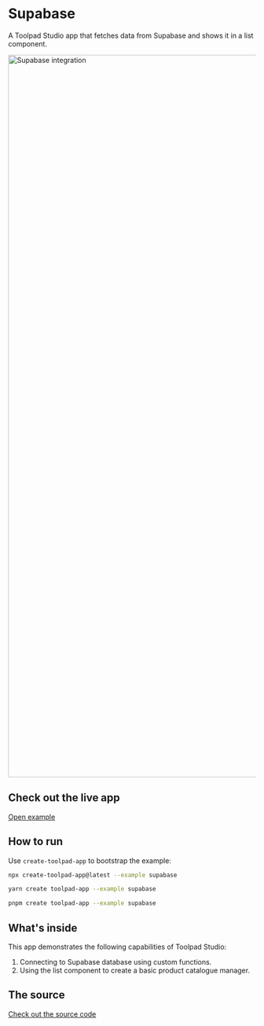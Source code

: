 # Supabase

<p class="description">A Toolpad Studio app that fetches data from Supabase and shows it in a list component.</p>

<a href="https://mui-toolpad-supabase-production.up.railway.app/prod/pages/page" target="_blank">
  <img src="https://mui.com/static/toolpad/marketing/supabase.png" alt="Supabase integration" style="aspect-ratio: 575/318;" width="1469">
</a>

## Check out the live app

[Open example](https://mui-toolpad-supabase-production.up.railway.app/prod/pages/page)

## How to run

Use `create-toolpad-app` to bootstrap the example:

```bash
npx create-toolpad-app@latest --example supabase
```

```bash
yarn create toolpad-app --example supabase
```

```bash
pnpm create toolpad-app --example supabase
```

## What's inside

This app demonstrates the following capabilities of Toolpad Studio:

1. Connecting to Supabase database using custom functions.
2. Using the list component to create a basic product catalogue manager.

## The source

[Check out the source code](https://github.com/mui/mui-toolpad/tree/master/examples/supabase)

